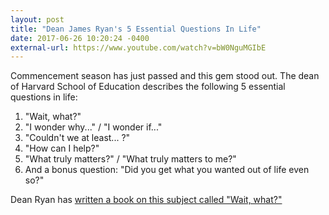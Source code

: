 ```yaml
---
layout: post
title: "Dean James Ryan's 5 Essential Questions In Life"
date: 2017-06-26 10:20:24 -0400
external-url: https://www.youtube.com/watch?v=bW0NguMGIbE
---
```


Commencement season has just passed and this gem stood out. The dean of
Harvard School of Education describes the following 5 essential questions
in life:

1. "Wait, what?"
2. "I wonder why..." / "I wonder if..."
3. "Couldn't we at least... ?"
4. "How can I help?"
5. "What truly matters?" / "What truly matters to me?"
6. And a bonus question: "Did you get what you wanted out of life even so?"

Dean Ryan has [written a book on this subject called "Wait, what?"](https://web.archive.org/web/20211130114540/https://www.harpercollins.com/products/wait-what-james-e-ryan?variant=32122227687458)
